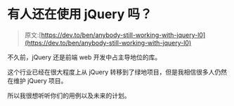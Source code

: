# 有人还在使用 jQuery 吗？

> 原文:[https://dev.to/ben/anybody-still-working-with-jquery-l0](https://dev.to/ben/anybody-still-working-with-jquery-l0)

不久前，jQuery 还是前端 web 开发中占主导地位的库。

这个行业已经在很大程度上从 jQuery 转移到了绿地项目，但是我相信很多人仍然在维护 jQuery 项目。

所以我很想听听你们的用例以及未来的计划。